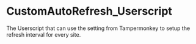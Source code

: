 # CustomAutoRefresh_Userscript
The Userscript that can use the setting from Tampermonkey to setup the refresh interval for every site.
